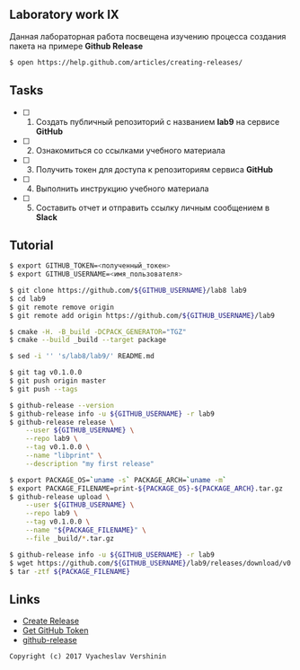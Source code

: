## Laboratory work IX

Данная лабораторная работа посвещена изучению процесса создания пакета на примере **Github Release**

```bash
$ open https://help.github.com/articles/creating-releases/
```

## Tasks

- [ ] 1. Создать публичный репозиторий с названием **lab9** на сервисе **GitHub**
- [ ] 2. Ознакомиться со ссылками учебного материала
- [ ] 3. Получить токен для доступа к репозиториям сервиса **GitHub**
- [ ] 4. Выполнить инструкцию учебного материала
- [ ] 5. Составить отчет и отправить ссылку личным сообщением в **Slack**

## Tutorial

```bash
$ export GITHUB_TOKEN=<полученный_токен>
$ export GITHUB_USERNAME=<имя_пользователя>
```

```bash
$ git clone https://github.com/${GITHUB_USERNAME}/lab8 lab9
$ cd lab9
$ git remote remove origin
$ git remote add origin https://github.com/${GITHUB_USERNAME}/lab9
```

```bash
$ cmake -H. -B_build -DCPACK_GENERATOR="TGZ"
$ cmake --build _build --target package
```

```bash
$ sed -i '' 's/lab8/lab9/' README.md
```

```bash
$ git tag v0.1.0.0
$ git push origin master
$ git push --tags
```

```bash
$ github-release --version
$ github-release info -u ${GITHUB_USERNAME} -r lab9
$ github-release release \
    --user ${GITHUB_USERNAME} \
    --repo lab9 \
    --tag v0.1.0.0 \
    --name "libprint" \
    --description "my first release"
```

```bash
$ export PACKAGE_OS=`uname -s` PACKAGE_ARCH=`uname -m` 
$ export PACKAGE_FILENAME=print-${PACKAGE_OS}-${PACKAGE_ARCH}.tar.gz
$ github-release upload \
    --user ${GITHUB_USERNAME} \
    --repo lab9 \
    --tag v0.1.0.0 \
    --name "${PACKAGE_FILENAME}" \
    --file _build/*.tar.gz
```

```bash
$ github-release info -u ${GITHUB_USERNAME} -r lab9
$ wget https://github.com/${GITHUB_USERNAME}/lab9/releases/download/v0.1.0.0/${PACKAGE_FILENAME}
$ tar -ztf ${PACKAGE_FILENAME}
```

## Links

- [Create Release](https://help.github.com/articles/creating-releases/)
- [Get GitHub Token](https://help.github.com/articles/creating-a-personal-access-token-for-the-command-line/)
- [github-release](https://github.com/aktau/github-release)

```
Copyright (c) 2017 Vyacheslav Vershinin
```

